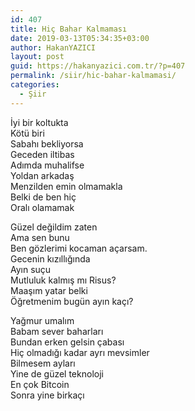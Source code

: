 ```yaml
---
id: 407
title: Hiç Bahar Kalmaması
date: 2019-03-13T05:34:35+03:00
author: HakanYAZICI
layout: post
guid: https://hakanyazici.com.tr/?p=407
permalink: /siir/hic-bahar-kalmamasi/
categories:
  - Şiir
---
```

İyi bir koltukta  
Kötü biri  
Sabahı bekliyorsa  
Geceden iltibas  
Adımda muhalifse  
Yoldan arkadaş  
Menzilden emin olmamakla  
Belki de ben hiç  
Oralı olamamak

Güzel değildim zaten  
Ama sen bunu  
Ben gözlerimi kocaman açarsam.  
Gecenin kızıllığında  
Ayın suçu  
Mutluluk kalmış mı Risus?  
Maaşım yatar belki  
Öğretmenim bugün ayın kaçı?

Yağmur umalım  
Babam sever baharları  
Bundan erken gelsin çabası  
Hiç olmadığı kadar ayrı mevsimler  
Bilmesem ayları  
Yine de güzel teknoloji  
En çok Bitcoin  
Sonra yine birkaçı